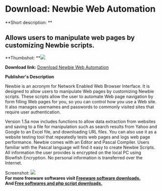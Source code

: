# Download: Newbie Web Automation

**Short description: **

## Allows users to manipulate web pages by customizing Newbie scripts.

  
**Thumbshot: **![](http://www.freewarefiles.com/screenshot/newbie_md.gif)   
  
**Download link:** [Download Newbie Web Automation](http://freesoftwares.boysofts.com/Newbie-Web-Automation_program_11258.html)  
  

**Publisher's Description**  
  

Newbie is an acronym for Network Enabled Web Browser Interface. It is designed
to allow users to manipulate Web pages by customizing Newbie scripts. These
scripts allow the user to automate Web page navigation by form filling Web
pages for you, so you can control how you use a Web site. It also manages
usernames and passwords to commonly visited sites that require user
authentication.

Version 1.5a now includes functions to allow data extraction from websites and
saving to a file for manipulation such as search results from Yahoo and Google
to an Excel file, and downloading URL files. You can also use it as a website
testing tool that repeatedly tests web pages and logs web page performance.
Newbie comes with an Editor and Pascal Compiler. Users familiar with the
Pascal language will find it easy to create Newbie Scripts. All information
the user provides is encrypted on the local PC using Blowfish Encryption. No
personal information is transferred over the Internet.

  
  
Screenshot: ![](http://www.freewarefiles.com/screenshot/newbie.gif)  
**For more freeware softwares visit [Freeware software downloads.](http://freesoftwares.boysofts.com/)**   
**And [Free softwares and php script downloads.](http://www.boysofts.com/)**

